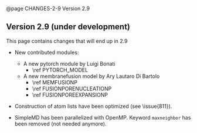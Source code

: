 @page CHANGES-2-9 Version 2.9
  
## Version 2.9 (under development)

This page contains changes that will end up in 2.9

- New contributed modules:
  - A new pytorch module by Luigi Bonati
     - \ref PYTORCH_MODEL
  - A new membranefusion model by Ary Lautaro Di Bartolo
     - \ref MEMFUSIONP
     - \ref FUSIONPORENUCLEATIONP
     - \ref FUSIONPOREEXPANSIONP

- Construction of atom lists have been optimized (see \issue{811}).

- SimpleMD has been parallelized with OpenMP. Keyword `maxneighbor` has been removed (not needed anymore).


